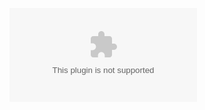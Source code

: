 [![Github All Releases](https://img.shields.io/github/downloads/mcpebd/mcpebd/1.20.81.newb-x-15-windows-fix3.mcpack.zip
)]()
